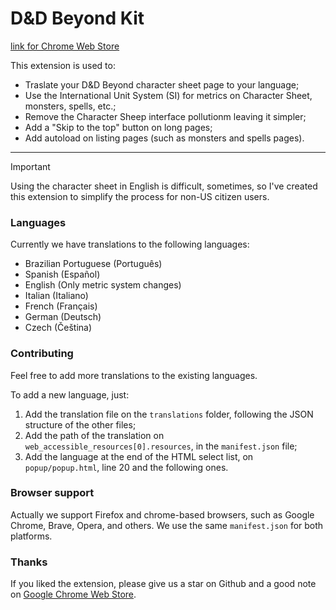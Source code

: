 # D&D Beyond Kit

[link for Chrome Web Store](https://chromewebstore.google.com/detail/dd-beyond-kit/gdpopbkamfkkenkillfnocgljokkcopg)

This extension is used to:
- Traslate your D&D Beyond character sheet page to your language;
- Use the International Unit System (SI) for metrics on Character Sheet, monsters, spells, etc.;
- Remove the Character Sheep interface pollutionm leaving it simpler;
- Add a "Skip to the top" button on long pages;
- Add autoload on listing pages (such as monsters and spells pages).

---

> [!IMPORTANT]
> Using the character sheet in English is difficult, sometimes, so I've created this extension to simplify the process for non-US citizen users.

### Languages

Currently we have translations to the following languages:

- Brazilian Portuguese (Português)
- Spanish (Español)
- English (Only metric system changes)
- Italian (Italiano)
- French (Français)
- German (Deutsch)
- Czech (Čeština)

### Contributing

Feel free to add more translations to the existing languages.

To add a new language, just:

1. Add the translation file on the `translations` folder, following the JSON structure of the other files;
2. Add the path of the translation on `web_accessible_resources[0].resources`, in the `manifest.json` file;
3. Add the language at the end of the HTML select list, on `popup/popup.html`, line 20 and the following ones.

### Browser support

Actually we support Firefox and chrome-based browsers, such as Google Chrome, Brave, Opera, and others.
We use the same `manifest.json` for both platforms.

### Thanks

If you liked the extension, please give us a star on Github and a good note on [Google Chrome Web Store](https://chromewebstore.google.com/detail/dnd-beyond-kit/gdpopbkamfkkenkillfnocgljokkcopg).

